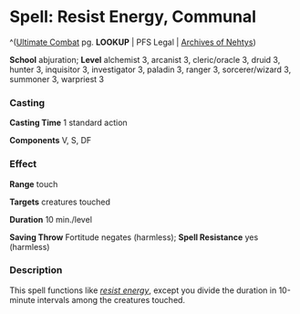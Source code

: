 # Spell: Resist Energy, Communal

^([Ultimate Combat][ss-communal-resist-energy] pg. **LOOKUP** | PFS Legal | [Archives of Nehtys][sn-communal-resist-energy])

**School** abjuration; **Level** alchemist 3, arcanist 3, cleric/oracle 3, druid 3, hunter 3, inquisitor 3, investigator 3, paladin 3, ranger 3, sorcerer/wizard 3, summoner 3, warpriest 3

### Casting

**Casting Time** 1 standard action  

**Components** V, S, DF

### Effect

**Range** touch  

**Targets** creatures touched  

**Duration** 10 min./level  

**Saving Throw** Fortitude negates (harmless); **Spell Resistance** yes (harmless)

### Description

This spell functions like _[resist energy]_, except you divide the duration in 10-minute intervals among the creatures touched.

[ss-communal-resist-energy]: http://paizo.com/pathfinderRPG/v57
[sn-communal-resist-energy]: http://www.archivesofnethys.com/SpellDisplay.aspx?ItemName=Resist%20Energy%2C%20Communal
[resist energy]: http://www.archivesofnethys.com/SpellDisplay.aspx?ItemName=resist%20energy